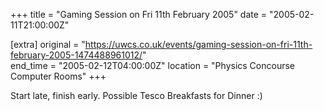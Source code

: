 +++
title = "Gaming Session on Fri 11th February 2005"
date = "2005-02-11T21:00:00Z"

[extra]
original = "https://uwcs.co.uk/events/gaming-session-on-fri-11th-february-2005-1474488961012/"    
end_time = "2005-02-12T04:00:00Z"
location = "Physics Concourse Computer Rooms"
+++

Start late, finish early. Possible Tesco Breakfasts for Dinner :)

